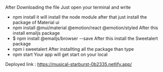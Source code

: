 After Downloading the file Just open your terminal and write
- npm install
it will install the node module after that just install the package of Material ui
- npm install @mui/material @emotion/react @emotion/styled
After this install emailjs package
- $ npm install @emailjs/browser --save
After this install the Sweetalert package
- npm i sweetalert
After installting all the package than type
- npm start
Your app will get start on your local

Deployed link : https://musical-starburst-0b2335.netlify.app/
